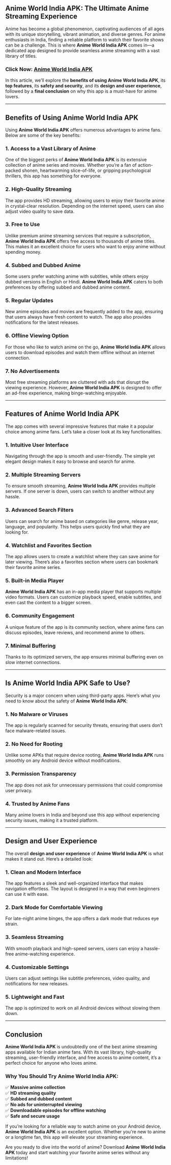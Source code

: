 ## **Anime World India APK: The Ultimate Anime Streaming Experience**

Anime has become a global phenomenon, captivating audiences of all ages with its unique storytelling, vibrant animation, and diverse genres. For anime enthusiasts in India, finding a reliable platform to watch their favorite shows can be a challenge. This is where **Anime World India APK** comes in—a dedicated app designed to provide seamless anime streaming with a vast library of titles. 

### Click Now: [Anime World India APK](https://bom.so/Pm4Ojn)

In this article, we’ll explore the **benefits of using Anime World India APK**, its **top features**, its **safety and security**, and its **design and user experience**, followed by a **final conclusion** on why this app is a must-have for anime lovers. 

---

## **Benefits of Using Anime World India APK**

Using **Anime World India APK** offers numerous advantages to anime fans. Below are some of the key benefits:

### **1. Access to a Vast Library of Anime**
One of the biggest perks of **Anime World India APK** is its extensive collection of anime series and movies. Whether you’re a fan of action-packed shonen, heartwarming slice-of-life, or gripping psychological thrillers, this app has something for everyone. 

### **2. High-Quality Streaming**
The app provides HD streaming, allowing users to enjoy their favorite anime in crystal-clear resolution. Depending on the internet speed, users can also adjust video quality to save data.

### **3. Free to Use**
Unlike premium anime streaming services that require a subscription, **Anime World India APK** offers free access to thousands of anime titles. This makes it an excellent choice for users who want to enjoy anime without spending money. 

### **4. Subbed and Dubbed Anime**
Some users prefer watching anime with subtitles, while others enjoy dubbed versions in English or Hindi. **Anime World India APK** caters to both preferences by offering subbed and dubbed anime content.

### **5. Regular Updates**
New anime episodes and movies are frequently added to the app, ensuring that users always have fresh content to watch. The app also provides notifications for the latest releases.

### **6. Offline Viewing Option**
For those who like to watch anime on the go, **Anime World India APK** allows users to download episodes and watch them offline without an internet connection.

### **7. No Advertisements**
Most free streaming platforms are cluttered with ads that disrupt the viewing experience. However, **Anime World India APK** is designed to offer an ad-free experience, making binge-watching enjoyable.

---

## **Features of Anime World India APK**

The app comes with several impressive features that make it a popular choice among anime fans. Let’s take a closer look at its key functionalities.

### **1. Intuitive User Interface**
Navigating through the app is smooth and user-friendly. The simple yet elegant design makes it easy to browse and search for anime.

### **2. Multiple Streaming Servers**
To ensure smooth streaming, **Anime World India APK** provides multiple servers. If one server is down, users can switch to another without any hassle.

### **3. Advanced Search Filters**
Users can search for anime based on categories like genre, release year, language, and popularity. This helps users quickly find what they are looking for.

### **4. Watchlist and Favorites Section**
The app allows users to create a watchlist where they can save anime for later viewing. There’s also a favorites section where users can bookmark their favorite anime series.

### **5. Built-in Media Player**
**Anime World India APK** has an in-app media player that supports multiple video formats. Users can customize playback speed, enable subtitles, and even cast the content to a bigger screen.

### **6. Community Engagement**
A unique feature of the app is its community section, where anime fans can discuss episodes, leave reviews, and recommend anime to others.

### **7. Minimal Buffering**
Thanks to its optimized servers, the app ensures minimal buffering even on slow internet connections.

---

## **Is Anime World India APK Safe to Use?**

Security is a major concern when using third-party apps. Here’s what you need to know about the safety of **Anime World India APK**:

### **1. No Malware or Viruses**
The app is regularly scanned for security threats, ensuring that users don’t face malware-related issues.

### **2. No Need for Rooting**
Unlike some APKs that require device rooting, **Anime World India APK** runs smoothly on any Android device without modifications.

### **3. Permission Transparency**
The app does not ask for unnecessary permissions that could compromise user privacy. 

### **4. Trusted by Anime Fans**
Many anime lovers in India and beyond use this app without experiencing security issues, making it a trusted platform.

---

## **Design and User Experience**

The overall **design and user experience** of **Anime World India APK** is what makes it stand out. Here’s a detailed look:

### **1. Clean and Modern Interface**
The app features a sleek and well-organized interface that makes navigation effortless. The layout is designed in a way that even beginners can use it with ease.

### **2. Dark Mode for Comfortable Viewing**
For late-night anime binges, the app offers a dark mode that reduces eye strain.

### **3. Seamless Streaming**
With smooth playback and high-speed servers, users can enjoy a hassle-free anime-watching experience.

### **4. Customizable Settings**
Users can adjust settings like subtitle preferences, video quality, and notifications for new releases.

### **5. Lightweight and Fast**
The app is optimized to work on all Android devices without slowing them down.

---

## **Conclusion**

**Anime World India APK** is undoubtedly one of the best anime streaming apps available for Indian anime fans. With its vast library, high-quality streaming, user-friendly interface, and free access to anime content, it’s a perfect choice for anyone who loves anime.

### **Why You Should Try Anime World India APK:**
✅ **Massive anime collection**  
✅ **HD streaming quality**  
✅ **Subbed and dubbed content**  
✅ **No ads for uninterrupted viewing**  
✅ **Downloadable episodes for offline watching**  
✅ **Safe and secure usage**  

If you’re looking for a reliable way to watch anime on your Android device, **Anime World India APK** is an excellent option. Whether you're new to anime or a longtime fan, this app will elevate your streaming experience.

Are you ready to dive into the world of anime? Download **Anime World India APK** today and start watching your favorite anime series without any limitations!
